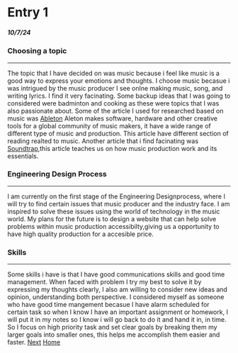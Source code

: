 # Entry 1
##### 10/7/24
### Choosing a topic    

---
 The topic that I have decided on was music because i feel like music is a good way to express your emotions and thoughts. I choose music becasue i was intrigued by the music producer I see onlne making music, song, and writing lyrics. I find it very facinating. Some backup ideas that I was going to considered were badminton and cooking as these were topics that I was also passionate about. Some of the article I used for researched based on music was [Ableton](https://www.ableton.com/en/) Aleton makes software, hardware and other creative tools for a global community of music makers, it have a wide range of different type of music and production. This article have different section of reading realted to music. Another article that i find facinating was [Soundtrap](https://www.soundtrap.com/content/blog/how-to-produce-music),this article teaches us on how music production work and its essentials.
### Engineering Design Process
---
 I am currently on the first stage of the Engineering Designprocess, where I will try to find certain issues that music producer and the industry face. I am inspired to solve these issues using the world of technology in the music world. My plans for the future is to design a website that can help solve problems within music production accessibilty,giving us a opportunity to have high quality production for a accesible price.
 ### Skills
 ---
 Some skills i have is that I have good communications skills and good time management. When faced with problem I try my best to solve it by expressing my thoughts clearly, I also am willing to consider new ideas and opinion, understanding both perspective. I considered myself as someone who have good time mangement becasue I have alarm scheduled for certain task so when I know I have an important assignment or homework, I will put it in my notes so I know i will go back to do it and hand it in, in time. So I focus on high priority task and set clear goals by breaking them my larger goals into smaller ones, this helps me accomplish them easier and faster.
[Next](entry02.md)
[Home](../README.md)
